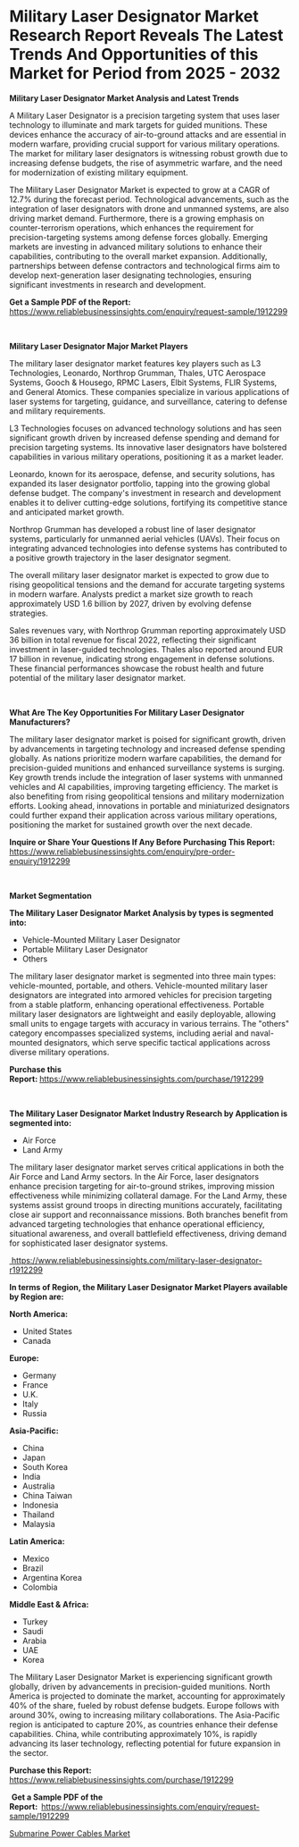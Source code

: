 <p><h1>Military Laser Designator Market Research Report Reveals The Latest Trends And Opportunities of this Market for Period from 2025 - 2032</h1></p><p><strong>Military Laser Designator Market Analysis and Latest Trends</strong></p>
<p><p>A Military Laser Designator is a precision targeting system that uses laser technology to illuminate and mark targets for guided munitions. These devices enhance the accuracy of air-to-ground attacks and are essential in modern warfare, providing crucial support for various military operations. The market for military laser designators is witnessing robust growth due to increasing defense budgets, the rise of asymmetric warfare, and the need for modernization of existing military equipment.</p><p>The Military Laser Designator Market is expected to grow at a CAGR of 12.7% during the forecast period. Technological advancements, such as the integration of laser designators with drone and unmanned systems, are also driving market demand. Furthermore, there is a growing emphasis on counter-terrorism operations, which enhances the requirement for precision-targeting systems among defense forces globally. Emerging markets are investing in advanced military solutions to enhance their capabilities, contributing to the overall market expansion. Additionally, partnerships between defense contractors and technological firms aim to develop next-generation laser designating technologies, ensuring significant investments in research and development.</p></p>
<p><strong>Get a Sample PDF of the Report:&nbsp;</strong> <a href="https://www.reliablebusinessinsights.com/enquiry/request-sample/1912299?utm_campaign=2445&utm_medium=2&utm_source=Github&utm_content=ia&utm_term=16022025&utm_id=military-laser-designator">https://www.reliablebusinessinsights.com/enquiry/request-sample/1912299</a></p>
<p>&nbsp;</p>
<p><strong>Military Laser Designator Major Market Players</strong></p>
<p><p>The military laser designator market features key players such as L3 Technologies, Leonardo, Northrop Grumman, Thales, UTC Aerospace Systems, Gooch & Housego, RPMC Lasers, Elbit Systems, FLIR Systems, and General Atomics. These companies specialize in various applications of laser systems for targeting, guidance, and surveillance, catering to defense and military requirements.</p><p>L3 Technologies focuses on advanced technology solutions and has seen significant growth driven by increased defense spending and demand for precision targeting systems. Its innovative laser designators have bolstered capabilities in various military operations, positioning it as a market leader.</p><p>Leonardo, known for its aerospace, defense, and security solutions, has expanded its laser designator portfolio, tapping into the growing global defense budget. The company's investment in research and development enables it to deliver cutting-edge solutions, fortifying its competitive stance and anticipated market growth.</p><p>Northrop Grumman has developed a robust line of laser designator systems, particularly for unmanned aerial vehicles (UAVs). Their focus on integrating advanced technologies into defense systems has contributed to a positive growth trajectory in the laser designator segment.</p><p>The overall military laser designator market is expected to grow due to rising geopolitical tensions and the demand for accurate targeting systems in modern warfare. Analysts predict a market size growth to reach approximately USD 1.6 billion by 2027, driven by evolving defense strategies.</p><p>Sales revenues vary, with Northrop Grumman reporting approximately USD 36 billion in total revenue for fiscal 2022, reflecting their significant investment in laser-guided technologies. Thales also reported around EUR 17 billion in revenue, indicating strong engagement in defense solutions. These financial performances showcase the robust health and future potential of the military laser designator market.</p></p>
<p>&nbsp;</p>
<p><strong>What Are The Key Opportunities For Military Laser Designator Manufacturers?</strong></p>
<p><p>The military laser designator market is poised for significant growth, driven by advancements in targeting technology and increased defense spending globally. As nations prioritize modern warfare capabilities, the demand for precision-guided munitions and enhanced surveillance systems is surging. Key growth trends include the integration of laser systems with unmanned vehicles and AI capabilities, improving targeting efficiency. The market is also benefiting from rising geopolitical tensions and military modernization efforts. Looking ahead, innovations in portable and miniaturized designators could further expand their application across various military operations, positioning the market for sustained growth over the next decade.</p></p>
<p><strong>Inquire or Share Your Questions If Any Before Purchasing This Report:</strong> <a href="https://www.reliablebusinessinsights.com/enquiry/pre-order-enquiry/1912299?utm_campaign=2445&utm_medium=2&utm_source=Github&utm_content=ia&utm_term=16022025&utm_id=military-laser-designator">https://www.reliablebusinessinsights.com/enquiry/pre-order-enquiry/1912299</a></p>
<p>&nbsp;</p>
<p><strong>Market Segmentation</strong></p>
<p><strong>The Military Laser Designator Market Analysis by types is segmented into:</strong></p>
<p><ul><li>Vehicle-Mounted Military Laser Designator</li><li>Portable Military Laser Designator</li><li>Others</li></ul></p>
<p><p>The military laser designator market is segmented into three main types: vehicle-mounted, portable, and others. Vehicle-mounted military laser designators are integrated into armored vehicles for precision targeting from a stable platform, enhancing operational effectiveness. Portable military laser designators are lightweight and easily deployable, allowing small units to engage targets with accuracy in various terrains. The "others" category encompasses specialized systems, including aerial and naval-mounted designators, which serve specific tactical applications across diverse military operations.</p></p>
<p><strong>Purchase this Report:&nbsp;</strong><a href="https://www.reliablebusinessinsights.com/purchase/1912299?utm_campaign=2445&utm_medium=2&utm_source=Github&utm_content=ia&utm_term=16022025&utm_id=military-laser-designator">https://www.reliablebusinessinsights.com/purchase/1912299</a></p>
<p>&nbsp;</p>
<p><strong>The Military Laser Designator Market Industry Research by Application is segmented into:</strong></p>
<p><ul><li>Air Force</li><li>Land Army</li></ul></p>
<p><p>The military laser designator market serves critical applications in both the Air Force and Land Army sectors. In the Air Force, laser designators enhance precision targeting for air-to-ground strikes, improving mission effectiveness while minimizing collateral damage. For the Land Army, these systems assist ground troops in directing munitions accurately, facilitating close air support and reconnaissance missions. Both branches benefit from advanced targeting technologies that enhance operational efficiency, situational awareness, and overall battlefield effectiveness, driving demand for sophisticated laser designator systems.</p></p>
<p><a href="https://www.reliablebusinessinsights.com/military-laser-designator-r1912299?utm_campaign=2445&utm_medium=2&utm_source=Github&utm_content=ia&utm_term=16022025&utm_id=military-laser-designator">&nbsp;https://www.reliablebusinessinsights.com/military-laser-designator-r1912299</a></p>
<p><strong>In terms of Region, the Military Laser Designator Market Players available by Region are:</strong></p>
<p>
    <p> <strong> North America: </strong>
        <ul>
            <li>United States</li>
            <li>Canada</li>
        </ul>
        </p> 
    <p> <strong> Europe: </strong>
        <ul>
            <li>Germany</li>
            <li>France</li>
            <li>U.K.</li>
            <li>Italy</li>
            <li>Russia</li>
        </ul>
        </p> 
    <p> <strong> Asia-Pacific: </strong>
        <ul>
            <li>China</li>
            <li>Japan</li>
            <li>South Korea</li>
            <li>India</li>
            <li>Australia</li>
            <li>China Taiwan</li>
            <li>Indonesia</li>
            <li>Thailand</li>
            <li>Malaysia</li>
        </ul>
        </p> 
    <p> <strong> Latin America: </strong>
        <ul>
            <li>Mexico</li>
            <li>Brazil</li>
            <li>Argentina Korea</li>
            <li>Colombia</li>
        </ul>
        </p> 
    <p> <strong> Middle East & Africa: </strong>
        <ul>
            <li>Turkey</li>
            <li>Saudi</li>
            <li>Arabia</li>
            <li>UAE</li>
            <li>Korea</li>
        </ul>
    </p>
    </p>
<p><p>The Military Laser Designator Market is experiencing significant growth globally, driven by advancements in precision-guided munitions. North America is projected to dominate the market, accounting for approximately 40% of the share, fueled by robust defense budgets. Europe follows with around 30%, owing to increasing military collaborations. The Asia-Pacific region is anticipated to capture 20%, as countries enhance their defense capabilities. China, while contributing approximately 10%, is rapidly advancing its laser technology, reflecting potential for future expansion in the sector.</p></p>
<p><strong>Purchase this Report: </strong><a href="https://www.reliablebusinessinsights.com/purchase/1912299?utm_campaign=2445&utm_medium=2&utm_source=Github&utm_content=ia&utm_term=16022025&utm_id=military-laser-designator">https://www.reliablebusinessinsights.com/purchase/1912299</a></p>
<p>&nbsp;<strong>Get a Sample PDF of the Report:&nbsp;&nbsp;</strong><a href="https://www.reliablebusinessinsights.com/enquiry/request-sample/1912299?utm_campaign=2445&utm_medium=2&utm_source=Github&utm_content=ia&utm_term=16022025&utm_id=military-laser-designator">https://www.reliablebusinessinsights.com/enquiry/request-sample/1912299</a></p>
<p><strong></strong></p>
<p><p><a href="https://github.com/barnickclara79/Market-Research-Report-List-1/blob/main/submarine-power-cables-market.md?utm_campaign=2445&utm_medium=2&utm_source=Github&utm_content=ia&utm_term=16022025&utm_id=military-laser-designator">Submarine Power Cables Market</a></p></p>